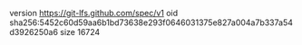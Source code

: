 version https://git-lfs.github.com/spec/v1
oid sha256:5452c60d59aa6b1bd73638e293f0646031375e827a004a7b337a54d3926250a6
size 16724
